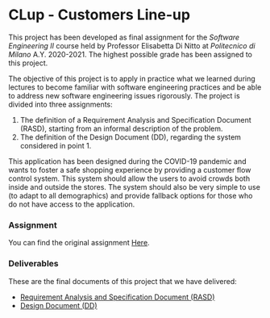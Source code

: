 # CLup - Customers Line-up
This project has been developed as final assignment for the _Software Engineering II_ course held by Professor Elisabetta Di Nitto at _Politecnico di Milano_ A.Y. 2020-2021. The highest possible grade has been assigned to this project.

The objective of this project is to apply in practice what we learned during lectures to become familiar with software engineering practices and be able to address new software engineering issues rigorously. The project is divided into three assignments:
1. The definition of a Requirement Analysis and Specification Document (RASD), starting from an informal description of the problem.
2. The definition of the Design Document (DD), regarding the system considered in point 1.

This application has been designed during the COVID-19 pandemic and wants to foster a safe shopping experience by providing a customer flow control system. This system should allow the users to avoid crowds both inside and outside the stores. The system should also be very simple to use (to adapt to all demographics) and provide fallback options for those who do not have access to the application.

### Assignment
You can find the original assignment [Here](https://github.com/marcoDige/CLupDocumentation-Softeng2Project/blob/main/assignment/R&DD%20Assignment%20A.Y.%202020-2021.pdf).

### Deliverables
These are the final documents of this project that we have delivered:
* [Requirement Analysis and Specification Document (RASD)](https://github.com/marcoDige/CLupDocumentation-Softeng2Project/blob/main/deliverables/RASD1.pdf)
* [Design Document (DD)](https://github.com/marcoDige/CLupDocumentation-Softeng2Project/blob/main/deliverables/DD1.pdf)
